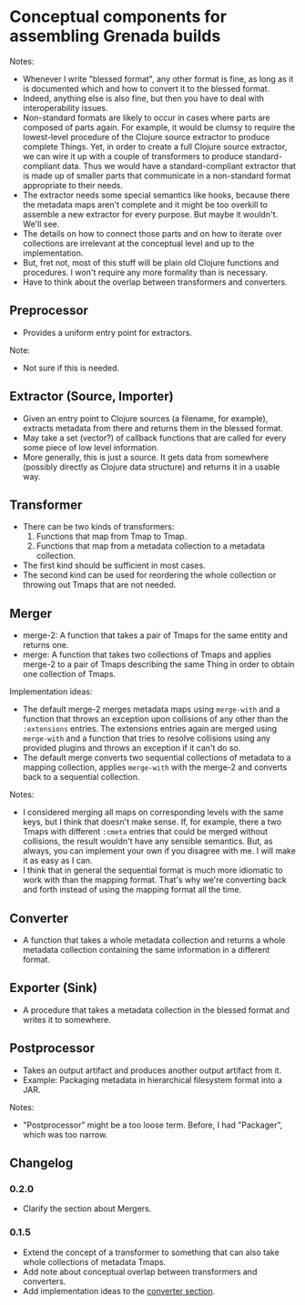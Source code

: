 # Conceptual components for assembling Grenada builds

Notes:

 - Whenever I write "blessed format", any other format is fine, as long as it is
   documented which and how to convert it to the blessed format.
 - Indeed, anything else is also fine, but then you have to deal with
   interoperability issues.
 - Non-standard formats are likely to occur in cases where parts are composed of
   parts again. For example, it would be clumsy to require the lowest-level
   procedure of the Clojure source extractor to produce complete Things.
   Yet, in order to create a full Clojure source extractor, we can wire it up
   with a couple of transformers to produce standard-compliant data. Thus we
   would have a standard-compliant extractor that is made up of smaller parts
   that communicate in a non-standard format appropriate to their needs.
 - The extractor needs some special semantics like hooks, because there the
   metadata maps aren't complete and it might be too overkill to assemble a new
   extractor for every purpose. But maybe it wouldn't. We'll see.
 - The details on how to connect those parts and on how to iterate over
   collections are irrelevant at the conceptual level and up to the
   implementation.
 - But, fret not, most of this stuff will be plain old Clojure functions and
   procedures. I won't require any more formality than is necessary.
 - Have to think about the overlap between transformers and converters.

## Preprocessor

 - Provides a uniform entry point for extractors.

Note:

 - Not sure if this is needed.

## Extractor (Source, Importer)

 - Given an entry point to Clojure sources (a filename, for example), extracts
   metadata from there and returns them in the blessed format.
 - May take a set (vector?) of callback functions that are called for every some
   piece of low level information.
 - More generally, this is just a source. It gets data from somewhere (possibly
   directly as Clojure data structure) and returns it in a usable way.

## Transformer

 - There can be two kinds of transformers:
    1. Functions that map from Tmap to Tmap.
    2. Functions that map from a metadata collection to a metadata collection.
 - The first kind should be sufficient in most cases.
 - The second kind can be used for reordering the whole collection or throwing
   out Tmaps that are not needed.

## Merger

 - merge-2: A function that takes a pair of Tmaps for the same entity and
   returns one.
 - merge: A function that takes two collections of Tmaps and applies merge-2 to
   a pair of Tmaps describing the same Thing in order to obtain one collection
   of Tmaps.

Implementation ideas:

 - The default merge-2 merges metadata maps using `merge-with` and a function
   that throws an exception upon collisions of any other than the `:extensions`
   entries. The extensions entries again are merged using `merge-with` and a
   function that tries to resolve collisions using any provided plugins and
   throws an exception if it can't do so.
 - The default merge converts two sequential collections of metadata to a
   mapping collection, applies `merge-with` with the merge-2 and converts back
   to a sequential collection.

Notes:

 - I considered merging all maps on corresponding levels with the same keys, but
   I think that doesn't make sense. If, for example, there a two Tmaps with
   different `:cmeta` entries that could be merged without collisions, the
   result wouldn't have any sensible semantics. But, as always, you can
   implement your own if you disagree with me. I will make it as easy as I can.
 - I think that in general the sequential format is much more idiomatic to work
   with than the mapping format. That's why we're converting back and forth
   instead of using the mapping format all the time.

## Converter

 - A function that takes a whole metadata collection and returns a whole
   metadata collection containing the same information in a different format.

## Exporter (Sink)

 - A procedure that takes a metadata collection in the blessed format and writes
   it to somewhere.

## Postprocessor

 - Takes an output artifact and produces another output artifact from it.
 - Example: Packaging metadata in hierarchical filesystem format into a JAR.

Notes:

 - "Postprocessor" might be a too loose term. Before, I had "Packager", which
   was too narrow.


## Changelog

### 0.2.0

 - Clarify the section about Mergers.

### 0.1.5

 - Extend the concept of a transformer to something that can also take whole
   collections of metadata Tmaps.
 - Add note about conceptual overlap between transformers and converters.
 - Add implementation ideas to the [converter section](#converter).
